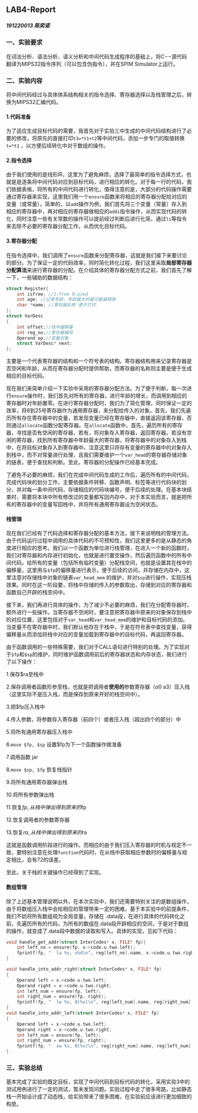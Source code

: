 ## LAB4-Report

##### 191220013 陈奕诺

### 一、实验要求

在词法分析、语法分析、语义分析和中间代码生成程序的基础上，将C−−源代码翻译为MIPS32指令序列（可以包含伪指令），并在SPIM Simulator上运行。

### 二、实验内容

将中间代码经过与具体体系结构相关的指令选择、寄存器选择以及栈管理之后，转换为MIPS32汇编代码。

#### 1.代码准备

为了适应生成目标代码的需要，我首先对于实验三中生成的中间代码结构进行了必要的修改，将原先的直接打印`t3=*t1+t2`等中间代码，添加一步专门的取值转换`t=*t1` ，以方便后续转化中对于数组的操作。

#### 2.指令选择

由于我们使用的是线形IR，这里为了避免麻烦，选择了最简单的指令选择方式，也就是是逐条将中间代码对应到目标代码，进行相应的转化。对于每一行的代码，我们依据表格，将所有的中间代码进行转化，值得注意的是，大部分的代码操作需要通过寄存器来实现，这里我们用一个`ensure`函数来将相应的寄存器分配给对应的变量（或常量）。简单的，以`add`操作为例，我们首先将三个变量（常量）存入到相应的寄存器中，再对相应的寄存器做相应的`addi`指令操作，从而实现代码的转化，同时注意一些有关常数的操作可以提前经过判断后进行化简，通过`li`等指令来去除不必要的寄存器分配工作，从而优化目标代码。

#### 3.寄存器分配

在指令选择中，我们调用了`ensure`函数来分配寄存器，这就是我们接下来要讨论的部分。为了保证一定的代码效率，同时简化转化过程，我们这里采取**局部寄存器分配算法**来进行寄存器的分配。在介绍具体的寄存器分配方式之前，我们首先了解一下，一些辅助的数据结构：

```c
struct Register{
	int isfree; //1:free 0:used 
	int age; //记录年龄，年龄最大的最可能被释放
	char *name; //寄存器名称 便于打印
};
struct VarDesc
{
	int offset;//栈中偏移量
	int reg_no;//寄存器编号
	Operand op;//变量对象
	struct VarDesc* next;
};
```

主要是一个代表寄存器的结构和一个符号表的结构。寄存器结构用来记录寄存器是否空闲和年龄，从而在寄存器分配时提供帮助，而寄存器的名称则主要是便于生成相应的目标代码。

现在我们来简单介绍一下实验中采用的寄存器分配方法。为了便于判断，每一次进行`ensure`操作时，我们首先对所有的寄存器，进行年龄的增长，而调用到相应的寄存器时对年龄置零。在进行寄存器分配时，我们为了简化管理，同时保证一定的效率，将8到25号寄存器作为通用寄存器，来分配给传入的对象。首先，我们先遍历所有存在寄存器中的变量，若发现变量已经在寄存器中，直接返回该寄存器，否则通过`allocate`函数分配寄存器。在`allocate`函数中，首先，遍历所有的寄存器，寻找是否有空闲的寄存器，若有，将对象存入寄存器，返回寄存器。若没有空闲的寄存器，找到所有寄存器中年龄最大的寄存器，将寄存器中的对象存入到栈中，在将目标对象存入到寄存器中。注意这里只将存有变量的寄存器中的对象存入到栈中，而不对常量进行处理，且我们需要维护一个`var_head`的寄存器存储对象的链表，便于查找和判断。至此，寄存器的分配操作已经基本完成。

了避免不必要的麻烦，我们在完成中间代码生成的工作后，遍历所有的中间代码，完成代码块的划分工作，主要依据条件转移、函数声明、标签等进行代码块的划分，并对每一条中间代码，存储相应的代码块编号，便于后续的处理。在基本块结束时，需要将本块中所有修改过的变量都写回内存中，对于本实验而言，就是把所有的寄存器中的变量写回栈中，并将所有通用寄存器设为空闲状态。

#### 栈管理

现在我们已经有了代码选择和寄存器分配的基本方法，接下来说明栈的管理方法。由于代码运行过程中调用的具体代码的不可预知性，我们这里更多的是从静态的角度进行相应的思考。我们以一个函数为单位进行栈管理，在进入一个新的函数时，我们对寄存器和内存进行初始化，也就是进行置空操作，然后遍历函数中的所有中间代码，给所有的变量（包括所有临时变量）分配栈空间，也就是设置其在栈中的偏移量，这里用与`$fp`的偏移量进行表示，便于后续的访问，并存储在内存中，这里注意对存储栈中对象的链表`var_head_mem` 的维护，并对`$sp`进行操作，实现压栈效果。同时在这一阶段要，将栈中存储的传入的参数取出，存储到对应的寄存器和函数自己开辟的栈空间中。

接下来，我们再进行具体的操作，为了减少不必要的麻烦，我们在分配寄存器时，额外进行一些操作。当寄存器不空闲时，要注意把寄存器中原来的对象保存到栈中的对应位置，这里包括对于`var_head`和`var_head_mem`的维护和目标代码的添加。当变量不在寄存器中时，我们默认他存在于栈中，于是在符号表中查找变量，获得偏移量从而添加将栈中对应的变量加载到寄存器中的目标代码，再返回寄存器。

由于函数调用的一些特殊需要，我们对于CALL语句进行特别的处理。为了实现对于`$fp`和`$sp`的维护，同时维护函数调用前后的寄存器状态和内存状态，我们进行了以下操作：

1.保存$ra至栈中

2.保存调用者函数形参至栈，也就是把调用者**使用的**参数寄存器（$a0~$a3）压入栈（这里实际不是压入栈，而是保存到原来开好的栈空间中）。

3.把$fp压入栈中

4.传入参数，将参数存入寄存器（前四个）或者压入栈（超出四个的部分）中

5.将所有通用寄存器压入栈中

6.`move $fp, $sp` 设置$fp为下一个函数操作做准备

7.调用函数 jar

8.`move $sp, $fp` 恢复栈指针

9.将所有通用寄存器弹出栈

10.将所有参数弹出栈

11.恢复$fp, 从栈中弹出得到原来的$fp

12.恢复调用者的参数寄存器

13.恢复$ra,从栈中弹出得到原来的$ra

这就是函数调用阶段进行的操作。而相应的由于我们压入寄存器的时机与规定不一致，要特别注意在处理`function`代码时，在从栈中获取相应参数时的偏移量与规定相比，会有72的误差。

至此，关于栈的关键操作已经得到了实现。

#### 数组管理

除了上述基本管理说明以外，在本次实验中，我们还需要特别关注的是数组操作，由于将数组压入栈中会给相应的管理带来一定的困难，基于本实验中的前提条件，我们不妨将所有数组视为全局变量，存储在 .data段，在进行具体的代码转化之前，先遍历所有的代码，为所有的数组在.data段开辟相应的空间，于是对于数组的操作，就变成了.data段中数据的读取和写入。具体的实现，见如下代码：

```c
void handle_get_addr(struct InterCodes* x, FILE* fp){
	int left_no = ensure(fp, x->code.u.two.left);
    fprintf(fp, "  la %s, v%d\n", reg[left_no].name, x->code.u.two.right->u.var_no);
}
```

```c
void handle_into_addr_right(struct InterCodes* x, FILE* fp)
{
	Operand left = x->code.u.two.left;
    Operand right = x->code.u.two.right;
	int left_num = ensure(fp, left);
    int right_num = ensure(fp, right);
    fprintf(fp, "  lw %s, 0(%s)\n", reg[left_num].name, reg[right_num].name);  
}
void handle_into_addr_left(struct InterCodes* x, FILE* fp)
{
	Operand left = x->code.u.two.left;
    Operand right = x->code.u.two.right;
	int left_num = ensure(fp, left);
    int right_num = ensure(fp, right);
    fprintf(fp, "  sw %s, 0(%s)\n", reg[right_num].name, reg[left_num].name); 
}
```

### 三、实验总结

基本完成了实验的既定目标，实现了中间代码到目标代码的转化，采用实验3中的测试用例进行了一定的测试，暂未发现问题。实验过程中走了很多弯路，比如静态栈一开始设计成了动态栈，给实验带来了很多困难，在实验前应该进行更加细致的构思。

